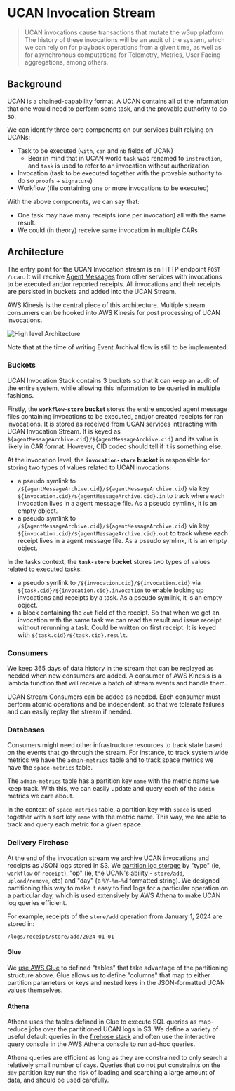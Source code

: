 # UCAN Invocation Stream

> UCAN invocations cause transactions that mutate the w3up platform. The history of these invocations will be an audit of the system, which we can rely on for playback operations from a given time, as well as for asynchronous computations for Telemetry, Metrics, User Facing aggregations, among others.

## Background

UCAN is a chained-capability format. A UCAN contains all of the information that one would need to perform some task, and the provable authority to do so. 

We can identify three core components on our services built relying on UCANs:
- Task to be executed (`with`, `can` and `nb` fields of UCAN)
  - Bear in mind that in UCAN world `task` was renamed to `instruction`, and `task` is used to refer to an invocation without authorization.
- Invocation (task to be executed together with the provable authority to do so `proofs` + `signature`)
- Workflow (file containing one or more invocations to be executed)

With the above components, we can say that:
- One task may have many receipts (one per invocation) all with the same result.
- We could (in theory) receive same invocation in multiple CARs

## Architecture

The entry point for the UCAN Invocation stream is an HTTP endpoint `POST /ucan`. It will receive [Agent Messages](https://github.com/web3-storage/ucanto/blob/main/packages/core/src/message.js) from other services with invocations to be executed and/or reported receipts. All invocations and their receipts are persisted in buckets and added into the UCAN Stream.

AWS Kinesis is the central piece of this architecture. Multiple stream consumers can be hooked into AWS Kinesis for post processing of UCAN invocations.

![High level Architecture](https://bafybeifub7gefocq2yqw4dbvpbon2aduw6sq4aqfaergaennhgts4d3hpa.ipfs.w3s.link/ucan-log-stream-v2.jpg)

Note that at the time of writing Event Archival flow is still to be implemented.

### Buckets

UCAN Invocation Stack contains 3 buckets so that it can keep an audit of the entire system, while allowing this information to be queried in multiple fashions.

Firstly, the **`workflow-store` bucket** stores the entire encoded agent message files containing invocations to be executed, and/or created receipts for ran invocations. It is stored as received from UCAN services interacting with UCAN Invocation Stream. It is keyed as `${agentMessageArchive.cid}/${agentMessageArchive.cid}` and its value is likely in CAR format. However, CID codec should tell if it is something else.

At the invocation level, the **`invocation-store` bucket** is responsible for storing two types of values related to UCAN invocations:
- a pseudo symlink to `/${agentMessageArchive.cid}/${agentMessageArchive.cid}` via key `${invocation.cid}/${agentMessageArchive.cid}.in` to track where each invocation lives in a agent message file. As a pseudo symlink, it is an empty object.
- a pseudo symlink to `/${agentMessageArchive.cid}/${agentMessageArchive.cid}` via key `${invocation.cid}/${agentMessageArchive.cid}.out` to track where each receipt lives in a agent message file. As a pseudo symlink, it is an empty object.

In the tasks context, the **`task-store` bucket** stores two types of values related to executed tasks:
- a pseudo symlink to `/${invocation.cid}/${invocation.cid}` via `${task.cid}/${invocation.cid}.invocation` to enable looking up invocations and receipts by a task. As a pseudo symlink, it is an empty object.
- a block containing the `out` field of the receipt. So that when we get an invocation with the same task we can read the result and issue receipt without rerunning a task. Could be written on first receipt. It is keyed with `${task.cid}/${task.cid}.result`.

### Consumers

We keep 365 days of data history in the stream that can be replayed as needed when new consumers are added. A consumer of AWS Kinesis is a lambda function that will receive a batch of stream events and handle them.

UCAN Stream Consumers can be added as needed. Each consumer must perform atomic operations and be independent, so that we tolerate failures and can easily replay the stream if needed.

### Databases

Consumers might need other infrastructure resources to track state based on the events that go through the stream. For instance, to track system wide metrics we have the `admin-metrics` table and to track space metrics we have the `space-metrics` table.

The `admin-metrics` table has a partition key `name` with the metric name we keep track. With this, we can easily update and query each of the `admin` metrics we care about.

In the context of `space-metrics` table, a partition key with `space` is used together with a sort key `name` with the metric name. This way, we are able to track and query each metric for a given space.

### Delivery Firehose

At the end of the invocation stream we archive UCAN invocations and receipts as JSON
logs stored in S3. We [partition log storage](https://github.com/web3-storage/w3infra/blob/9def8df1ac3e0dda6e7aad710b1ec534af50af0a/stacks/firehose-stack.js#L163) by "type" (ie, `workflow` or `receipt`),
"op" (ie, the UCAN's ability - `store/add`, `upload/remove`, etc) and "day"
(a `%Y-%m-%d` formatted string). We designed partitioning this way to make it easy to 
find logs for a particular operation on a particular day, which is used extensively
by AWS Athena to make UCAN log queries efficient.

For example, receipts of the `store/add` operation from January 1, 2024 are stored in:

`/logs/receipt/store/add/2024-01-01`

#### Glue

We [use AWS Glue](https://github.com/web3-storage/w3infra/blob/9def8df1ac3e0dda6e7aad710b1ec534af50af0a/stacks/firehose-stack.js#L171) to defined "tables" that take advantage of the partitioning structure
above. Glue allows us to define "columns" that map to either partition parameters or
keys and nested keys in the JSON-formatted UCAN values themselves.

#### Athena

Athena uses the tables defined in Glue to execute SQL queries as map-reduce jobs over
the parititioned UCAN logs in S3. We define a variety of useful default queries in 
the [firehose stack](https://github.com/web3-storage/w3infra/blob/9def8df1ac3e0dda6e7aad710b1ec534af50af0a/stacks/firehose-stack.js#L604) and often use the interactive query
console in the AWS Athena console to run ad-hoc queries. 

Athena queries are efficient as long as they are constrained to only search a relatively
small number of `day`s. Queries that do not put constraints on the `day` partition key
run the risk of loading and searching a large amount of data, and should be used carefully.